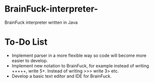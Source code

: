 # BrainFuck-interpreter-

BrainFuck interpreter written in Java


# To-Do List

- Implement parser in a more flexible way so code will become more easier to develop.
- Implement new notation to BrainFuck, for example instead of writing +++++, write 5+. Instead of writing >>> write 3> etc.
- Develop a basic text editor and IDE for BrainFuck.

